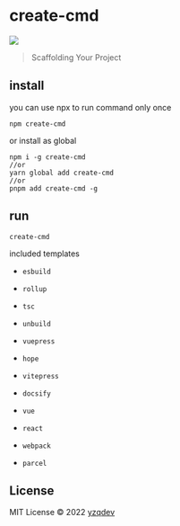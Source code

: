 # create-cmd

<a href='https://www.npmjs.com/package/create-cmd'><img src='https://img.shields.io/npm/v/create-cmd'/></a>

> Scaffolding Your  Project

## install

you can use npx to run command only once

```shell
npm create-cmd
```

or install as global

```shell
npm i -g create-cmd
//or 
yarn global add create-cmd
//or
pnpm add create-cmd -g
```

## run

```shell
create-cmd 
```

included templates

- `esbuild`

- `rollup`
- `tsc`
- `unbuild`
- `vuepress`
- `hope`
- `vitepress`
- `docsify`
- `vue`
- `react`
- `webpack`
- `parcel`

## License

MIT License © 2022 [yzqdev](https://github.com/yzqdev)
